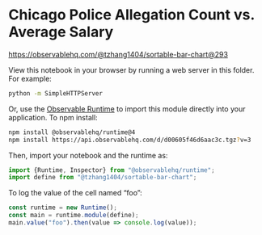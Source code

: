 # Chicago Police Allegation Count vs. Average Salary

https://observablehq.com/@tzhang1404/sortable-bar-chart@293

View this notebook in your browser by running a web server in this folder. For
example:

~~~sh
python -m SimpleHTTPServer
~~~

Or, use the [Observable Runtime](https://github.com/observablehq/runtime) to
import this module directly into your application. To npm install:

~~~sh
npm install @observablehq/runtime@4
npm install https://api.observablehq.com/d/d00605f46d6aac3c.tgz?v=3
~~~

Then, import your notebook and the runtime as:

~~~js
import {Runtime, Inspector} from "@observablehq/runtime";
import define from "@tzhang1404/sortable-bar-chart";
~~~

To log the value of the cell named “foo”:

~~~js
const runtime = new Runtime();
const main = runtime.module(define);
main.value("foo").then(value => console.log(value));
~~~
